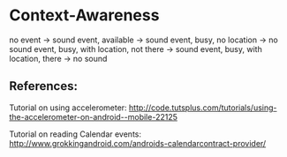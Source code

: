 Context-Awareness
=================

no event -> sound
event, available -> sound
event, busy, no location -> no sound
event, busy, with location, not there -> sound
event, busy, with location, there -> no sound


References:
-----------
Tutorial on using accelerometer: http://code.tutsplus.com/tutorials/using-the-accelerometer-on-android--mobile-22125

Tutorial on reading Calendar events: http://www.grokkingandroid.com/androids-calendarcontract-provider/
